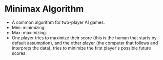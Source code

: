 # Minimax Algorithm 
* A common algorithm for two-player AI games. 
* Mini: minimizing. 
* Max: maximizing. 
* One player tries to maximize their score (this is the human that starts by default assumption), and the other player (the computer that follows and interprets the data), tries to minimize the first player's possible future scores. 
 